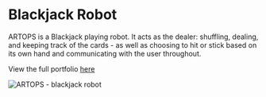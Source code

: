 # Blackjack Robot
ARTOPS is a Blackjack playing robot. It acts as the dealer: shuffling, dealing, and keeping track of the cards - as well as choosing to hit or stick based on its own hand and communicating with the user throughout.

View the full portfolio [here](https://nbviewer.jupyter.org/github/ocolebourne/blackjack-robot/blob/master/Portfolio.pdf)

![ARTOPS - blackjack robot](/images/IMG_5511.JPG)
